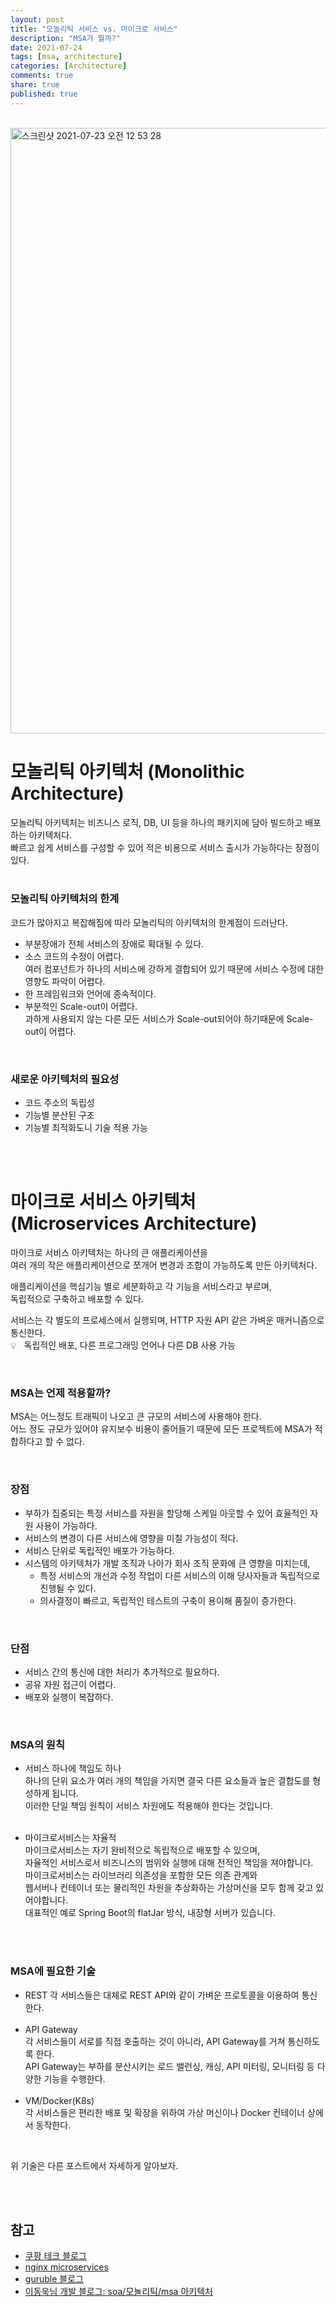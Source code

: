 ```yaml
---
layout: post  
title: "모놀리틱 서비스 vs. 마이크로 서비스"      
description: "MSA가 뭘까?"  
date: 2021-07-24  
tags: [msa, architecture]  
categories: [Architecture]    
comments: true  
share: true  
published: true   
---
```

<br />
   


<img width="969" alt="스크린샷 2021-07-23 오전 12 53 28" src="https://user-images.githubusercontent.com/33855307/126669659-5b7165bc-ee83-4554-bf97-05421e72306d.png">    

<br />     

# 모놀리틱 아키텍처 (Monolithic Architecture)       
모놀리틱 아키텍처는 비즈니스 로직, DB, UI 등을 하나의 패키지에 담아 빌드하고 배포하는 아키텍처다.   
빠르고 쉽게 서비스를 구성할 수 있어 적은 비용으로 서비스 출시가 가능하다는 장점이 있다.    
<br />  

### 모놀리틱 아키텍처의 한계     
코드가 많아지고 복잡해짐에 따라 모놀리틱의 아키텍처의 한계점이 드러난다.     

* 부분장애가 전체 서비스의 장애로 확대될 수 있다.
* 소스 코드의 수정이 어렵다.     
  여러 컴포넌트가 하나의 서비스에 강하게 결합되어 있기 때문에 서비스 수정에 대한 영향도 파악이 어렵다.       
* 한 프레임워크와 언어에 종속적이다.  
* 부분적인 Scale-out이 어렵다.   
  과하게 사용되지 않는 다른 모든 서비스가 Scale-out되어야 하기때문에 Scale-out이 어렵다.    

<br />     
 
### 새로운 아키텍처의 필요성      
* 코드 주소의 독립성     
* 기능별 분산된 구조       
* 기능별 최적화도니 기술 적용 가능    

<br />   
<br />   

# 마이크로 서비스 아키텍처 (Microservices Architecture)      
마이크로 서비스 아키텍처는 하나의 큰 애플리케이션을   
여러 개의 작은 애플리케이션으로 쪼개어 변경과 조합이 가능하도록 만든 아키텍처다.       

애플리케이션을 핵심기능 별로 세분화하고 각 기능을 서비스라고 부르며,   
독립적으로 구축하고 배포할 수 있다.    

서비스는 각 별도의 프로세스에서 실행되며, HTTP 자원 API 같은 가벼운 매커니즘으로 통신한다.   
💡 &nbsp; 독립적인 배포, 다른 프로그래밍 언어나 다른 DB 사용 가능   

<br />   

### MSA는 언제 적용할까?   
MSA는 어느정도 트래픽이 나오고 큰 규모의 서비스에 사용해야 한다.   
어느 정도 규모가 있어야 유지보수 비용이 줄어들기 때문에 모든 프로젝트에 MSA가 적합하다고 할 수 없다.   

<br />   

### 장점    
* 부하가 집중되는 특정 서비스를 자원을 할당해 스케일 아웃할 수 있어 효율적인 자원 사용이 가능하다.     
* 서비스의 변경이 다른 서비스에 영향을 미칠 가능성이 적다.    
* 서비스 단위로 독립적인 배포가 가능하다.   
* 시스템의 아키텍처가 개발 조직과 나아가 회사 조직 문화에 큰 영향을 미치는데,     
    - 특정 서비스의 개선과 수정 작업이 다른 서비스의 이해 당사자들과 독립적으로 진행될 수 있다.   
    - 의사결정이 빠르고, 독립적인 테스트의 구축이 용이해 품질이 증가한다.   
    
<br />   


### 단점   
* 서비스 간의 통신에 대한 처리가 추가적으로 필요하다.   
* 공유 자원 접근이 어렵다.   
* 배포와 실행이 복잡하다.   

<br />   

### MSA의 원칙   
* 서비스 하나에 책임도 하나     
  하나의 단위 요소가 여러 개의 책임을 가지면 결국 다른 요소들과 높은 결합도를 형성하게 됩니다.   
  이러한 단일 책임 원칙이 서비스 차원에도 적용해야 한다는 것입니다.  
  <br />      
  
* 마이크로서비스는 자율적      
  마이크로서비스는 자기 완비적으로 독립적으로 배포할 수 있으며,     
  자율적인 서비스로서 비즈니스의 범위와 실행에 대해 전적인 책임을 져야합니다.     
  마이크로서비스는 라이브러리 의존성을 포함한 모든 의존 관계와     
  웹서버나 컨테이너 또는 물리적인 차원을 추상화하는 가상머신을 모두 함께 갖고 있어야합니다.     
  대표적인 예로 Spring Boot의 flatJar 방식, 내장형 서버가 있습니다.    


<br />      
<br />      


### MSA에 필요한 기술    
* REST
  각 서비스들은 대체로 REST API와 같이 가벼운 프로토콜을 이용하여 통신한다.        
  <br />  
* API Gateway  
  각 서비스들이 서로를 직접 호출하는 것이 아니라, API Gateway를 거쳐 통신하도록 한다.     
  API Gateway는 부하를 분산시키는 로드 밸런싱, 캐싱, API 미터링, 모니터링 등 다양한 기능을 수행한다.    
  <br />    
* VM/Docker(K8s)    
  각 서비스들은 편리한 배포 및 확장을 위하여 가상 머신이나 Docker 컨테이너 상에서 동작한다.   
<br />       
  
위 기술은 다른 포스트에서 자세하게 알아보자.   

<br />     
<br />     

## 참고   
* [쿠팡 테크 블로그](https://medium.com/coupang-tech/%ED%96%89%EB%B3%B5%EC%9D%84-%EC%B0%BE%EA%B8%B0-%EC%9C%84%ED%95%9C-%EC%9A%B0%EB%A6%AC%EC%9D%98-%EC%97%AC%EC%A0%95-94678fe9eb61)      
* [nginx microservices](https://www.nginx.com/blog/introduction-to-microservices/)       
* [guruble 블로그](http://guruble.com/%EB%A7%88%EC%9D%B4%ED%81%AC%EB%A1%9C%EC%84%9C%EB%B9%84%EC%8A%A4microservice-%EC%95%84%ED%82%A4%ED%85%8D%EC%B2%98-%EA%B7%B8%EA%B2%83%EC%9D%B4-%EB%AD%A3%EC%9D%B4-%EC%A4%91%ED%97%8C%EB%94%94/)             
* [이동욱님 개발 블로그: soa/모놀리틱/msa 아키텍처](https://dongwooklee96.github.io/post/2021/03/27/soa-%EB%AA%A8%EB%86%80%EB%A6%AC%ED%8B%B1-%EA%B7%B8%EB%A6%AC%EA%B3%A0-msa-%EC%95%84%ED%82%A4%ED%85%8D%EC%B2%98/)         

<br />       